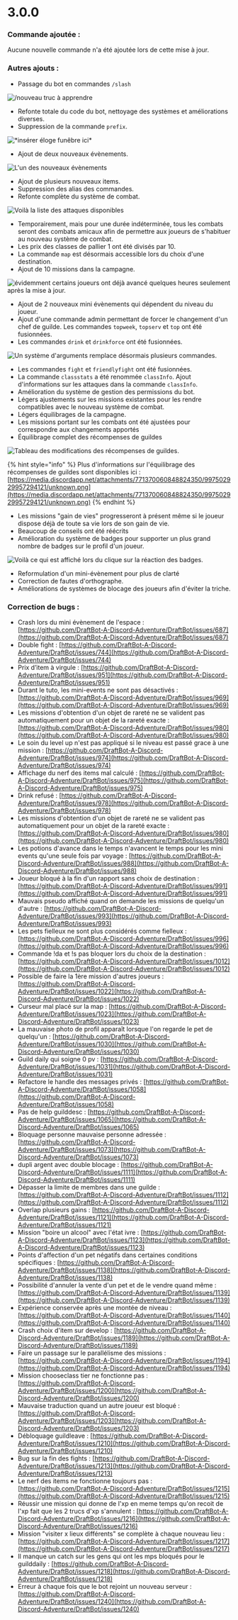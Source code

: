 # 3.0.0

### Commande ajoutée :

Aucune nouvelle commande n'a été ajoutée lors de cette mise à jour.

### Autres ajouts :

* Passage du bot en commandes `/slash`&#x20;

![/nouveau truc à apprendre](<../.gitbook/assets/image (64).png>)

* Refonte totale du code du bot, nettoyage des systèmes et améliorations diverses.&#x20;
* Suppression de la commande `prefix`.&#x20;

![\*insérer éloge funêbre ici\*](<../.gitbook/assets/image (42).png>)

* Ajout de deux nouveaux évènements.&#x20;

![L'un des nouveaux évènements](<../.gitbook/assets/image (14).png>)

* Ajout de plusieurs nouveaux items.&#x20;
* Suppression des alias des commandes.&#x20;
* Refonte complète du système de combat.&#x20;

![Voilà la liste des attaques disponibles](<../.gitbook/assets/image (9) (1).png>)

* Temporairement, mais pour une durée indéterminée, tous les combats seront des combats amicaux afin de permettre aux joueurs de s'habituer au nouveau système de combat.
* Les prix des classes de pallier 1 ont été divisés par 10.
* La commande `map` est désormais accessible lors du choix d'une destination.
* Ajout de 10 missions dans la campagne.&#x20;

![évidemment certains joueurs ont déjà avancé quelques heures seulement après la mise à jour.](<../.gitbook/assets/image (24).png>)

* Ajout de 2 nouveaux mini évènements qui dépendent du niveau du joueur.&#x20;
* Ajout d'une commande admin permettant de forcer le changement d'un chef de guilde. Les commandes `topweek`, `topserv` et `top` ont été fusionnées.
* Les commandes `drink` et `drinkforce` ont été fusionnées.

![Un système d'arguments remplace désormais plusieurs commandes.](<../.gitbook/assets/image (70).png>)

* Les commandes `fight` et `friendlyfight` ont été fusionnées.&#x20;
* La commande `classstats` a été renommée `classInfo`. Ajout d'informations sur les attaques dans la commande `classInfo`.
* Amélioration du système de gestion des permissions du bot.
* Légers ajustements sur les missions existantes pour les rendre compatibles avec le nouveau système de combat.
* Légers équilibrages de la campagne.
* Les missions portant sur les combats ont été ajustées pour correspondre aux changements apportés
* Équilibrage complet des récompenses de guildes

![Tableau des modifications des récompenses de guildes.](<../.gitbook/assets/image (53).png>)

{% hint style="info" %}
Plus d'informations sur l'équilibrage des récompenses de guildes sont disponibles ici : [https://media.discordapp.net/attachments/771370060848824350/997502929957294121/unknown.png](https://media.discordapp.net/attachments/771370060848824350/997502929957294121/unknown.png)
{% endhint %}

* Les missions "gain de vies" progresseront à présent même si le joueur dispose déjà de toute sa vie lors de son gain de vie.&#x20;
* Beaucoup de conseils ont été réécrits&#x20;
* Amélioration du système de badges pour supporter un plus grand nombre de badges sur le profil d'un joueur.&#x20;

![Voilà ce qui est affiché lors du clique sur la réaction des badges.](<../.gitbook/assets/image (38).png>)

* Reformulation d'un mini-évènement pour plus de clarté&#x20;
* Correction de fautes d'orthographe.&#x20;
* Améliorations de systèmes de blocage des joueurs afin d'éviter la triche.

### **Correction de bugs :**

* Crash lors du mini évènement de l'espace  : [https://github.com/DraftBot-A-Discord-Adventure/DraftBot/issues/687](https://github.com/DraftBot-A-Discord-Adventure/DraftBot/issues/687)
* Double fight : [https://github.com/DraftBot-A-Discord-Adventure/DraftBot/issues/744](https://github.com/DraftBot-A-Discord-Adventure/DraftBot/issues/744)
* Prix d’item à virgule : [https://github.com/DraftBot-A-Discord-Adventure/DraftBot/issues/951](https://github.com/DraftBot-A-Discord-Adventure/DraftBot/issues/951)
* Durant le tuto, les mini-events ne sont pas désactivés : [https://github.com/DraftBot-A-Discord-Adventure/DraftBot/issues/969](https://github.com/DraftBot-A-Discord-Adventure/DraftBot/issues/969)
* Les missions d'obtention d'un objet de rareté ne se valident pas automatiquement pour un objet de la rareté exacte : [https://github.com/DraftBot-A-Discord-Adventure/DraftBot/issues/980](https://github.com/DraftBot-A-Discord-Adventure/DraftBot/issues/980)
* Le soin du level up n'est pas appliqué si le niveau est passé grace à une mission : [https://github.com/DraftBot-A-Discord-Adventure/DraftBot/issues/974](https://github.com/DraftBot-A-Discord-Adventure/DraftBot/issues/974)
* Affichage du nerf des items mal calculé : [https://github.com/DraftBot-A-Discord-Adventure/DraftBot/issues/975](https://github.com/DraftBot-A-Discord-Adventure/DraftBot/issues/975)
* Drink refusé : [https://github.com/DraftBot-A-Discord-Adventure/DraftBot/issues/978](https://github.com/DraftBot-A-Discord-Adventure/DraftBot/issues/978)
* Les missions d'obtention d'un objet de rareté ne se valident pas automatiquement pour un objet de la rareté exacte : [https://github.com/DraftBot-A-Discord-Adventure/DraftBot/issues/980](https://github.com/DraftBot-A-Discord-Adventure/DraftBot/issues/980)
* Les potions d'avance dans le temps n'avancent le temps pour les mini events qu'une seule fois par voyage : [https://github.com/DraftBot-A-Discord-Adventure/DraftBot/issues/988](https://github.com/DraftBot-A-Discord-Adventure/DraftBot/issues/988)
* Joueur bloqué à la fin d'un rapport sans choix de destination : [https://github.com/DraftBot-A-Discord-Adventure/DraftBot/issues/991](https://github.com/DraftBot-A-Discord-Adventure/DraftBot/issues/991)
* Mauvais pseudo affiché quand on demande les missions de quelqu'un d'autre : [https://github.com/DraftBot-A-Discord-Adventure/DraftBot/issues/993](https://github.com/DraftBot-A-Discord-Adventure/DraftBot/issues/993)
* Les pets fielleux ne sont plus considérés comme fielleux : [https://github.com/DraftBot-A-Discord-Adventure/DraftBot/issues/996](https://github.com/DraftBot-A-Discord-Adventure/DraftBot/issues/996)
* Commande !da et !s pas bloquer lors du choix de la destination : [https://github.com/DraftBot-A-Discord-Adventure/DraftBot/issues/1012](https://github.com/DraftBot-A-Discord-Adventure/DraftBot/issues/1012)
* Possible de faire la 1ère mission d'autres joueurs : [https://github.com/DraftBot-A-Discord-Adventure/DraftBot/issues/1022](https://github.com/DraftBot-A-Discord-Adventure/DraftBot/issues/1022)
* Curseur mal placé sur la map : [https://github.com/DraftBot-A-Discord-Adventure/DraftBot/issues/1023](https://github.com/DraftBot-A-Discord-Adventure/DraftBot/issues/1023)
* La mauvaise photo de profil apparaît lorsque l'on regarde le pet de quelqu'un : [https://github.com/DraftBot-A-Discord-Adventure/DraftBot/issues/1030](https://github.com/DraftBot-A-Discord-Adventure/DraftBot/issues/1030)
* Guild daily qui soigne 0 pv : [https://github.com/DraftBot-A-Discord-Adventure/DraftBot/issues/1031](https://github.com/DraftBot-A-Discord-Adventure/DraftBot/issues/1031)
* Refactore le handle des messages privés : [https://github.com/DraftBot-A-Discord-Adventure/DraftBot/issues/1058](https://github.com/DraftBot-A-Discord-Adventure/DraftBot/issues/1058)
* Pas de help guilddesc : [https://github.com/DraftBot-A-Discord-Adventure/DraftBot/issues/1065](https://github.com/DraftBot-A-Discord-Adventure/DraftBot/issues/1065)
* Bloquage personne mauvaise personne adressée : [https://github.com/DraftBot-A-Discord-Adventure/DraftBot/issues/1073](https://github.com/DraftBot-A-Discord-Adventure/DraftBot/issues/1073)
* dupli argent avec double blocage : [https://github.com/DraftBot-A-Discord-Adventure/DraftBot/issues/1111](https://github.com/DraftBot-A-Discord-Adventure/DraftBot/issues/1111)
* Dépasser la limite de membres dans une guilde : [https://github.com/DraftBot-A-Discord-Adventure/DraftBot/issues/1112](https://github.com/DraftBot-A-Discord-Adventure/DraftBot/issues/1112)
* Overlap plusieurs gains : [https://github.com/DraftBot-A-Discord-Adventure/DraftBot/issues/1121](https://github.com/DraftBot-A-Discord-Adventure/DraftBot/issues/1121)
* Mission "boire un alcool" avec l'état ivre : [https://github.com/DraftBot-A-Discord-Adventure/DraftBot/issues/1123](https://github.com/DraftBot-A-Discord-Adventure/DraftBot/issues/1123)
* Points d'affection d'un pet négatifs dans certaines conditions spécifiques : [https://github.com/DraftBot-A-Discord-Adventure/DraftBot/issues/1138](https://github.com/DraftBot-A-Discord-Adventure/DraftBot/issues/1138)
* Possibilité d'annuler la vente d'un pet et de le vendre quand même : [https://github.com/DraftBot-A-Discord-Adventure/DraftBot/issues/1139](https://github.com/DraftBot-A-Discord-Adventure/DraftBot/issues/1139)
* Expérience conservée après une montée de niveau : [https://github.com/DraftBot-A-Discord-Adventure/DraftBot/issues/1140](https://github.com/DraftBot-A-Discord-Adventure/DraftBot/issues/1140)
* Crash choix d'item sur develop : [https://github.com/DraftBot-A-Discord-Adventure/DraftBot/issues/1189](https://github.com/DraftBot-A-Discord-Adventure/DraftBot/issues/1189)
* Faire un passage sur le parallélisme des missions : [https://github.com/DraftBot-A-Discord-Adventure/DraftBot/issues/1194](https://github.com/DraftBot-A-Discord-Adventure/DraftBot/issues/1194)
* Mission chooseclass tier ne fonctionne pas : [https://github.com/DraftBot-A-Discord-Adventure/DraftBot/issues/1200](https://github.com/DraftBot-A-Discord-Adventure/DraftBot/issues/1200)
* Mauvaise traduction quand un autre joueur est bloqué : [https://github.com/DraftBot-A-Discord-Adventure/DraftBot/issues/1203](https://github.com/DraftBot-A-Discord-Adventure/DraftBot/issues/1203)
* Débloquage guildleave : [https://github.com/DraftBot-A-Discord-Adventure/DraftBot/issues/1210](https://github.com/DraftBot-A-Discord-Adventure/DraftBot/issues/1210)
* Bug sur la fin des fights : [https://github.com/DraftBot-A-Discord-Adventure/DraftBot/issues/1213](https://github.com/DraftBot-A-Discord-Adventure/DraftBot/issues/1213)
* Le nerf des items ne fonctionne toujours pas : [https://github.com/DraftBot-A-Discord-Adventure/DraftBot/issues/1215](https://github.com/DraftBot-A-Discord-Adventure/DraftBot/issues/1215)
* Réussir une mission qui donne de l'xp en meme temps qu'on recoit de l'xp fait que les 2 trucs d'xp s'annulent : [https://github.com/DraftBot-A-Discord-Adventure/DraftBot/issues/1216](https://github.com/DraftBot-A-Discord-Adventure/DraftBot/issues/1216)
* Mission "visiter x lieux différents" se complète à chaque nouveau lieu : [https://github.com/DraftBot-A-Discord-Adventure/DraftBot/issues/1217](https://github.com/DraftBot-A-Discord-Adventure/DraftBot/issues/1217)
* Il manque un catch sur les gens qui ont les mps bloqués pour le guilddaily : [https://github.com/DraftBot-A-Discord-Adventure/DraftBot/issues/1218](https://github.com/DraftBot-A-Discord-Adventure/DraftBot/issues/1218)
* Erreur à chaque fois que le bot rejoint un nouveau serveur : [https://github.com/DraftBot-A-Discord-Adventure/DraftBot/issues/1240](https://github.com/DraftBot-A-Discord-Adventure/DraftBot/issues/1240)
